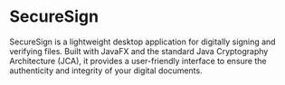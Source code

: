 # SecureSign
SecureSign is a lightweight desktop application for digitally signing and verifying files. Built with JavaFX and the standard Java Cryptography Architecture (JCA), it provides a user-friendly interface to ensure the authenticity and integrity of your digital documents.
